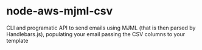 # node-aws-mjml-csv
CLI and programatic API to send emails using MJML (that is then parsed by Handlebars.js), populating your email passing the CSV columns to your template
